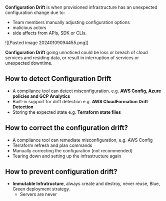 **Configuration Drift** is when provisioned infrastructure has an unexpected configuration change due to:
- Team members manually adjusting configuration options
- malicious actors
- side affects from APIs, SDK or CLIs.

![[Pasted image 20240109094455.png]]

**Configuration Drift** going unnoticed could be loss or breach of cloud services and residing data, or result in interruption of services or unexpected downtime.

## How to detect Configuration Drift
- A compliance tool can detect misconfiguration. e.g. **AWS Config, Azure policies and GCP Analytics**
- Built-in support for drift detection e.g. **AWS CloudFormation Drift Detection**
- Storing the expected state e.g. **Terraform state files**

## How to correct the configuration drift?
- A compliance tool can remediate misconfiguration, e.g. AWS Config
- Terraform refresh and plan commands
- Manually correcting the configuration (not recommended)
- Tearing down and setting up the infrastructure again

## How to prevent configuration drift?
- **Immutable Infratructure**, always create and destroy, never reuse, Blue, Green deployment strategy.
	- Servers are never 